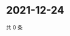 # 2021-12-24

共 0 条

<!-- BEGIN WEIBO -->
<!-- 最后更新时间 Fri Dec 24 2021 07:14:52 GMT+0800 (China Standard Time) -->

<!-- END WEIBO -->
